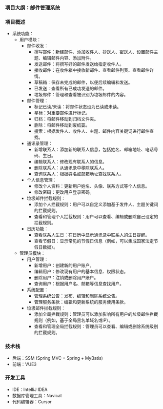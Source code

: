 ### **项目大纲：邮件管理系统**

### **项目概述**

- 系统功能：
    - 用户模块：
        - 邮件收发：
            - 撰写邮件：新建邮件、添加收件人、抄送人、密送人、设置邮件主题、编辑邮件内容、添加附件。
            - 发送邮件：将撰写好的邮件发送给指定收件人。
            - 接收邮件：在收件箱中接收新邮件、查看邮件列表、查看邮件详情。
            - 草稿箱：保存未完成的邮件，以便后续编辑和发送。
            - 已发送：查看所有已成功发送的邮件。
            - 垃圾邮件：管理和查看被识别为垃圾邮件的内容。
        - 邮件管理：
            - 标记已读/未读：将邮件状态设为已读或未读。
            - 星标：对重要邮件进行标记。
            - 归档：将邮件移动到归档文件夹。
            - 删除：将邮件移动到废纸篓。
            - 搜索：根据发件人、收件人、主题、邮件内容关键词进行邮件查找。
        - 通讯录管理：
            - 新增联系人：添加新的联系人信息，包括姓名、邮箱地址、电话号码、生日。
            - 编辑联系人：修改现有联系人的信息。
            - 删除联系人：从通讯录中移除联系人。
            - 查询联系人：根据姓名或邮箱地址查找联系人。
        - 个人信息管理：
            - 修改个人资料：更新用户姓名、头像、联系方式等个人信息。
            - 修改密码：更改用户登录密码。
        - 垃圾邮件拦截规则：
            - 添加个人拦截规则：用户可以自定义添加基于发件人、主题关键词的拦截规则。
            - 查看和管理个人拦截规则：用户可以查看、编辑或删除自己设定的拦截规则。
        - 日历功能：
            - 查看联系人生日：在日历中显示通讯录中联系人的生日提醒。
            - 查看节假日：显示常见的节假日信息（例如，可以集成国家法定节假日数据）。
    - 管理员模块：
        - 用户管理：
            - 新增用户：创建新的用户账户。
            - 编辑用户：修改现有用户的基本信息、权限状态。
            - 删除用户：注销或删除用户账户。
            - 查询用户：根据用户名、邮箱等信息查找用户。
        - 系统配置：
            - 管理系统公告：发布、编辑和删除系统公告。
            - 管理服务条款：编辑和更新系统的服务使用条款。
        - 垃圾邮件拦截规则：
            - 添加全局拦截规则：管理员可以添加影响所有用户的垃圾邮件拦截规则（例如，基于全局黑名单域名或IP）。
            - 查看和管理全局拦截规则：管理员可以查看、编辑或删除系统级别的拦截规则。

### **技术栈**

- 后端：SSM (Spring MVC + Spring + MyBatis)
- 前端：VUE3

### **开发工具**

- IDE：IntelliJ IDEA
- 数据库管理工具：Navicat
- 代码编辑器：Cursor